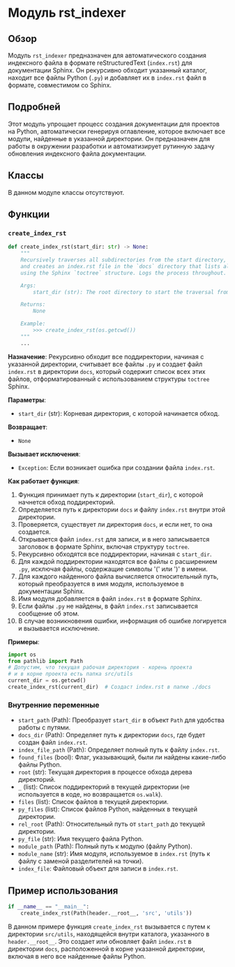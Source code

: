 # Модуль rst_indexer

## Обзор

Модуль `rst_indexer` предназначен для автоматического создания индексного файла в формате reStructuredText (`index.rst`) для документации Sphinx. Он рекурсивно обходит указанный каталог, находит все файлы Python (`.py`) и добавляет их в `index.rst` файл в формате, совместимом со Sphinx.

## Подробней

Этот модуль упрощает процесс создания документации для проектов на Python, автоматически генерируя оглавление, которое включает все модули, найденные в указанной директории. Он предназначен для работы в окружении разработки и автоматизирует рутинную задачу обновления индексного файла документации.

## Классы

В данном модуле классы отсутствуют.

## Функции

### `create_index_rst`

```python
def create_index_rst(start_dir: str) -> None:
    """
    Recursively traverses all subdirectories from the start directory, reads all *.py files,
    and creates an index.rst file in the `docs` directory that lists all these files
    using the Sphinx `toctree` structure. Logs the process throughout.

    Args:
        start_dir (str): The root directory to start the traversal from.

    Returns:
        None

    Example:
        >>> create_index_rst(os.getcwd())
    """
    ...
```

**Назначение**: Рекурсивно обходит все поддиректории, начиная с указанной директории, считывает все файлы `.py` и создает файл `index.rst` в директории `docs`, который содержит список всех этих файлов, отформатированный с использованием структуры `toctree` Sphinx.

**Параметры**:
- `start_dir` (str): Корневая директория, с которой начинается обход.

**Возвращает**:
- `None`

**Вызывает исключения**:
- `Exception`: Если возникает ошибка при создании файла `index.rst`.

**Как работает функция**:
1. Функция принимает путь к директории (`start_dir`), с которой начнется обход поддиректорий.
2. Определяется путь к директории `docs` и файлу `index.rst` внутри этой директории.
3. Проверяется, существует ли директория `docs`, и если нет, то она создается.
4. Открывается файл `index.rst` для записи, и в него записывается заголовок в формате Sphinx, включая структуру `toctree`.
5. Рекурсивно обходятся все поддиректории, начиная с `start_dir`.
6. Для каждой поддиректории находятся все файлы с расширением `.py`, исключая файлы, содержащие символы '(' или ')' в имени.
7. Для каждого найденного файла вычисляется относительный путь, который преобразуется в имя модуля, используемое в документации Sphinx.
8. Имя модуля добавляется в файл `index.rst` в формате Sphinx.
9. Если файлы `.py` не найдены, в файл `index.rst` записывается сообщение об этом.
10. В случае возникновения ошибки, информация об ошибке логируется и вызывается исключение.

**Примеры**:

```python
import os
from pathlib import Path
# Допустим, что текущая рабочая директория - корень проекта
# и в корне проекта есть папка src/utils
current_dir = os.getcwd()
create_index_rst(current_dir)  # Создаст index.rst в папке ./docs
```

### Внутренние переменные

- `start_path` (Path): Преобразует `start_dir` в объект `Path` для удобства работы с путями.
- `docs_dir` (Path): Определяет путь к директории `docs`, где будет создан файл `index.rst`.
- `index_file_path` (Path): Определяет полный путь к файлу `index.rst`.
- `found_files` (bool): Флаг, указывающий, были ли найдены какие-либо файлы Python.
- `root` (str): Текущая директория в процессе обхода дерева директорий.
- `_` (list): Список поддиректорий в текущей директории (не используется в коде, но возвращается `os.walk`).
- `files` (list): Список файлов в текущей директории.
- `py_files` (list): Список файлов Python, найденных в текущей директории.
- `rel_root` (Path): Относительный путь от `start_path` до текущей директории.
- `py_file` (str): Имя текущего файла Python.
- `module_path` (Path): Полный путь к модулю (файлу Python).
- `module_name` (str): Имя модуля, используемое в `index.rst` (путь к файлу с заменой разделителей на точки).
- `index_file`: Файловый объект для записи в `index.rst`.

## Пример использования

```python
if __name__ == "__main__":
    create_index_rst(Path(header.__root__, 'src', 'utils'))
```

В данном примере функция `create_index_rst` вызывается с путем к директории `src/utils`, находящейся внутри каталога, указанного в `header.__root__`. Это создает или обновляет файл `index.rst` в директории `docs`, расположенной в корне указанной директории, включая в него все найденные файлы Python.
